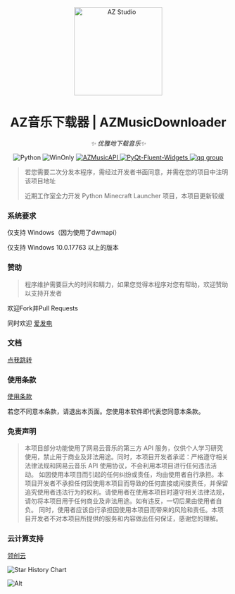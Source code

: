 <div align="center">

<a href="https://md.azprod.cn/">
    <img src="https://s21.ax1x.com/2024/05/22/pkM7IRs.png" width="200" height="200" alt="AZ Studio">
  </a>

# AZ音乐下载器 | AZMusicDownloader

_✨ 优雅地下载音乐✨_

<p align="center">
  <img src="https://img.shields.io/badge/Python-3.8%2B-blue?logo=python" alt="Python">
  <img src="https://img.shields.io/badge/Windows-≥17763-pink?logo=windows" alt="WinOnly">
  <a href="https://pypi.org/project/AZMusicAPI/">
    <img src="https://img.shields.io/badge/AZMusicAPI-1.4.6-green" alt="AZMusicAPI">
  </a>
  <a href="https://github.com/zhiyiYo/PyQt-Fluent-Widgets/">
    <img src="https://img.shields.io/badge/PyQt_Fluent_Widgets-1.5.6-red" alt="PyQt-Fluent-Widgets">
  </a>
  <a href="https://qm.qq.com/q/V6eDNN6yGe"">
    <img src="https://img.shields.io/badge/AZ_Studio%E4%BA%A4%E6%B5%81%E7%BE%A4-929571596-yellow" alt="qq group">
  </a>
</p>

</div>

> 若您需要二次分发本程序，需经过开发者书面同意，并需在您的项目中注明该项目地址
> 
> 近期工作室全力开发 Python Minecraft Launcher 项目，本项目更新较缓

### 系统要求

仅支持 Windows（因为使用了dwmapi）

仅支持 Windows 10.0.17763 以上的版本

### 赞助

> 程序维护需要巨大的时间和精力，如果您觉得本程序对您有帮助，欢迎赞助以支持开发者

欢迎Fork并Pull Requests

同时欢迎
<a href="https://afdian.net/a/chen_mo">爱发电</a>

### 文档

<a href="https://md.azprod.cn/docs">点我跳转</a>

### 使用条款

[使用条款](https://md.azprod.cn/docs/rule)

若您不同意本条款，请退出本页面。您使用本软件即代表您同意本条款。

### 免责声明

> 本项目部分功能使用了网易云音乐的第三方 API 服务，仅供个人学习研究使用，禁止用于商业及非法用途。同时，本项目开发者承诺：严格遵守相关法律法规和网易云音乐 API 使用协议，不会利用本项目进行任何违法活动。 如因使用本项目而引起的任何纠纷或责任，均由使用者自行承担。本项目开发者不承担任何因使用本项目而导致的任何直接或间接责任，并保留追究使用者违法行为的权利。请使用者在使用本项目时遵守相关法律法规，请勿将本项目用于任何商业及非法用途。如有违反，一切后果由使用者自负。 同时，使用者应该自行承担因使用本项目而带来的风险和责任。本项目开发者不对本项目所提供的服务和内容做出任何保证，感谢您的理解。

### 云计算支持

[领创云](https://www.lcyidc.com/)

![Star History Chart](https://api.star-history.com/svg?repos=AZ-Studio-2023/AZMusicDownloader&type=Date)

![Alt](https://repobeats.axiom.co/api/embed/c3811b9d467134f4fe12b9dd9e1c3f72030e2e7f.svg "Repobeats analytics image")

